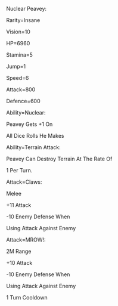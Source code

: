 Nuclear Peavey:

Rarity=Insane

Vision=10

HP=6960

Stamina=5

Jump=1

Speed=6

Attack=800

Defence=600

Ability=Nuclear:

Peavey Gets +1 On

All Dice Rolls He Makes

Ability=Terrain Attack:

Peavey Can Destroy Terrain At The Rate Of

1 Per Turn.

Attack=Claws:

Melee

+11 Attack

-10 Enemy Defense When

Using Attack Against Enemy

Attack=MROW!:

2M Range

+10 Attack

-10 Enemy Defense When

Using Attack Against Enemy

1 Turn Cooldown
